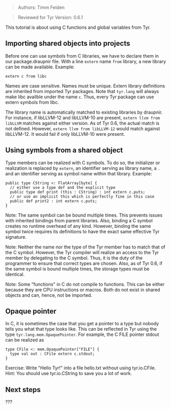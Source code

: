 > Authors: Timm Felden

> Reviewed for Tyr Version: 0.6.1

This tutorial is about using C functions and global variables from Tyr.


## Importing shared objects into projects

Before one can use symbols from C libraries, we have to declare them in our package.draupnir file.
With a line ```extern``` name ```from``` library, a new library can be made available.
Example:

```
extern c from libc
```
Names are case sensitive.
Names must be unique.
Extern library definitions are inherited from imported Tyr packages.
Note that ```tyr.lang``` will always make libc availble under the name ```c```.
Thus, every Tyr package can use extern symbols from libc.

The library name is automatically matched to existing libraries by draupnir.
For instance, if libLLVM-12 and libLLVM-10 are present, ```extern llvm from libLLVM``` matches against either version.
As of Tyr 0.6, the actual match is not defined.
However, ```extern llvm from libLLVM-12``` would match against libLLVM-12.
It would fail if only libLLVM-10 were present.


## Using symbols from a shared object

Type members can be realized with C symbols.
To do so, the initializer or realization is replaced by ```extern```, an identifier serving as library name, a ```.``` and an identifier serving as symbol name within that library.
Example:
```
public type CString <: FlatArray[byte] {
  // either use a type def and the explicit type
  public type def print (this : CString) : int extern c.puts;
  // or use an implicit this which is perfectly fine in this case
  public def print2 : int extern c.puts;
}
```

Note: The same symbol can be bound multiple times.
This prevents issues with inherited bindings from parent libraries.
Also, binding a C symbol creates no runtime overhead of any kind.
However, binding the same symbol twice requires its definitions to have the exact same effective Tyr signature.

Note: Neither the name nor the type of the Tyr member has to match that of the C symbol.
However, the Tyr compiler will realize an access to the Tyr member by delegating to the C symbol.
Thus, it is the duty of the programmer to ensure that correct types are chosen.
Also, as of Tyr 0.6, if the same symbol is bound multiple times, the storage types must be identical.

Note: Some "functions" in C do not compile to functions.
This can be either because they are CPU instructions or macros.
Both do not exist in shared objects and can, hence, not be imported.


## Opaque pointer

In C, it is sometimes the case that you get a pointer to a type but nobody tells you what that type looks like.
This can be reflected in Tyr using the type ```tyr.lang.mem.OpaquePointer```.
For example, the C FILE pointer stdout can be realized as
```
type CFile <: mem.OpaquePointer["FILE"] {
  type val out : CFile extern c.stdout;
}
```

Exercise: Write "Hello Tyr!" into a file hello.txt without using tyr.io.CFile.
Hint: You should use tyr.io.CString to save you a lot of work.


## Next steps

???
